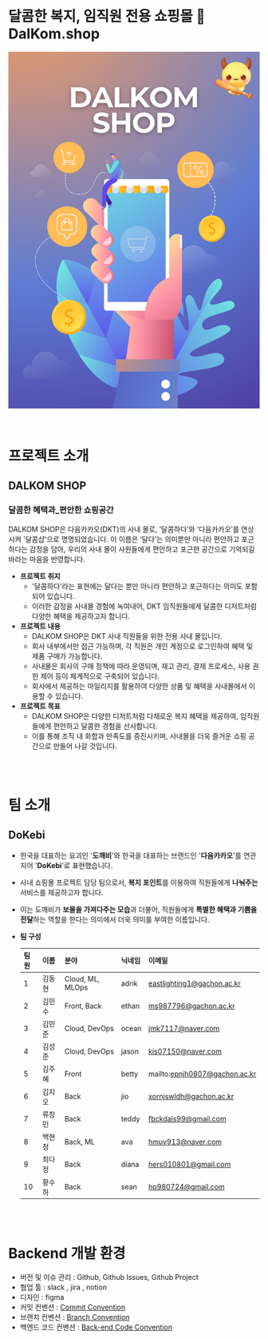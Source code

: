# 달콤한 복지, 임직원 전용 쇼핑몰 🍭DalKom.shop

<center>
    <img src="./dalkom.shop.png" alt="dalkom" style="zoom:100%;" align="center"/>
</center>

<br/>
<br/>

# 프로젝트 소개

<h2><strong>DALKOM SHOP</strong></h2>

<h3><strong>달콤한 혜택과_편안한 쇼핑공간</strong></h3>

DALKOM SHOP은 다음카카오(DKT)의 사내 몰로,
’달콤하다’와 ‘다음카카오’를 연상시켜 '달콤샵'으로 명명되었습니다.
이 이름은 ‘달다’는 의미뿐만 아니라 편안하고 포근하다는 감정을 담아,
우리의 사내 몰이 사원들에게 편안하고 포근한 공간으로 기억되길 바라는 마음을 반영합니다.

- **프로젝트 취지**
    - '달콤하다'라는 표현에는 달다는 뿐만 아니라 편안하고 포근하다는 의미도 포함되어 있습니다.
    - 이러한 감정을 사내몰 경험에 녹여내어, DKT 임직원들에게 달콤한 디저트처럼 다양한 혜택을 제공하고자 합니다.
- **프로젝트 내용**
    - DALKOM SHOP은 DKT 사내 직원들을 위한 전용 사내 몰입니다.
    - 회사 내부에서만 접근 가능하며, 각 직원은 개인 계정으로 로그인하여 혜택 및 제품 구매가 가능합니다.
    - 사내몰은 회사의 구매 정책에 따라 운영되며, 재고 관리, 결제 프로세스, 사용 권한 제어 등이 체계적으로 구축되어 있습니다.
    - 회사에서 제공하는 마일리지를 활용하여 다양한 상품 및 혜택을 사내몰에서 이용할 수 있습니다.
- **프로젝트 목표**
    - DALKOM SHOP은 다양한 디저트처럼 다채로운 복지 혜택을 제공하여, 임직원들에게 편안하고 달콤한 경험을 선사합니다.
    - 이를 통해 조직 내 화합과 만족도를 증진시키며, 사내몰을 더욱 즐거운 쇼핑 공간으로 만들어 나갈 것입니다.

<br/>
<br/>

# 팀 소개

## **DoKebi**

- 한국을 대표하는 요괴인 '**도깨비**'와 한국을 대표하는 브랜드인 '**다음카카오**'를 연관 지어 '**DoKebi**'로 표현했습니다.
- 사내 쇼핑몰 프로젝트 담당 팀으로서, **복지 포인트**를 이용하여 직원들에게 **나눠주는** 서비스를 제공하고자 합니다.
- 이는 도깨비가 **보물을 가져다주는 모습**과 더불어, 직원들에게 **특별한 혜택과 기쁨을 전달**하는 역할을 한다는 의미에서 더욱 의미를 부여한 이름입니다.
- **팀 구성**

    | 팀원 |   이름 |         분야 |        닉네임 |                    이메일 |
    | --- | --- | --- | --- | --- |
    | 1 | 김동현 | Cloud, ML, MLOps | adrik | eastlighting1@gachon.ac.kr |
    | 2 | 김민수 | Front, Back | ethan | ms987796@gachon.ac.kr |
    | 3 | 김민준 | Cloud, DevOps | ocean | jmk7117@naver.com |
    | 4 | 김성준 | Cloud, DevOps | jason | kis07150@naver.com |
    | 5 | 김주혜 | Front | betty | mailto:epnjh0807@gachon.ac.kr |
    | 6 | 김지오 | Back | jio | xornjswldh@gachon.ac.kr |
    | 7 | 류창민 | Back | teddy | fbckdals99@gmail.com |
    | 8 | 백현정 | Back, ML | ava | hmuy913@naver.com |
    | 9 | 최다정 | Back | diana | hers010801@gmail.com |
    | 10 | 황수하 | Back | sean | hp980724@gmail.com |

<br/>
<br/>

# Backend 개발 환경

- 버전 및 이슈 관리 : Github, Github Issues, Github Project
- 협업 툴 : slack , jira , notion
- 디자인 : figma
- 커밋 컨벤션 : [Commit Convention](https://www.notion.so/Commit-Convention-113c071302f94e0c84acec95fa06e5f6?pvs=21)
- 브랜치 컨벤션 :  [Branch Convention](https://www.notion.so/Branch-Convention-65c405f9b06948c2ac4fe85d41ef0823?pvs=21)
- 백엔드 코드
  컨벤션 :  [Back-end Code Convention](https://www.notion.so/Back-end-Code-Convention-dd8027fccf8f489a9355393353b28658?pvs=21)
